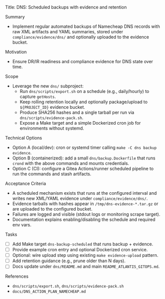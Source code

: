 Title: DNS: Scheduled backups with evidence and retention

Summary
- Implement regular automated backups of Namecheap DNS records with raw XML artifacts and YAML summaries, stored under `compliance/evidence/dns/` and optionally uploaded to the evidence bucket.

Motivation
- Ensure DR/IR readiness and compliance evidence for DNS state over time.

Scope
- Leverage the new `dns/` subproject:
  - Run `dns/scripts/export.sh` on a schedule (e.g., daily/hourly) to capture `getHosts`.
  - Keep rolling retention locally and optionally package/upload to `${PROJECT_ID}` evidence bucket.
  - Produce SHA256 hashes and a single tarball per run via `dns/scripts/evidence-pack.sh`.
  - Expose a Make target and a simple Dockerized cron job for environments without systemd.

Technical Options
- Option A (local/dev): cron or systemd timer calling `make -C dns backup evidence`.
- Option B (containerized): add a small `dns/backup.Dockerfile` that runs `crond` with the above commands and mounts credentials.
- Option C (CI): configure a Gitea Actions/runner scheduled pipeline to run the commands and stash artifacts.

Acceptance Criteria
- A scheduled mechanism exists that runs at the configured interval and writes new XML/YAML evidence under `compliance/evidence/dns/`.
- Evidence tarballs with hashes appear in `/tmp/dns-evidence-*.tar.gz` or are uploaded to the configured bucket.
- Failures are logged and visible (stdout logs or monitoring scrape target).
- Documentation explains enabling/disabling the schedule and required env vars.

Tasks
- [ ] Add Make target `dns-backup-scheduled` that runs backup + evidence.
- [ ] Provide example cron entry and optional Dockerized cron service.
- [ ] Optional: wire upload step using existing `make evidence-upload` pattern.
- [ ] Add retention guidance (e.g., prune older than N days).
- [ ] Docs update under `dns/README.md` and main `README_ATLANTIS_GITOPS.md`.

References
- `dns/scripts/export.sh`, `dns/scripts/evidence-pack.sh`
- `docs/DNS_ACTION_PLAN_NAMECHEAP.md`

